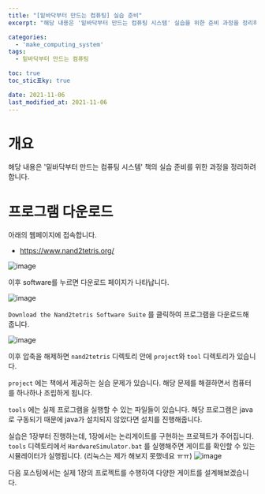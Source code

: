 ```yaml
---
title: "[밑바닥부터 만드는 컴퓨팅] 실습 준비"
excerpt: "해당 내용은 '밑바닥부터 만드는 컴퓨팅 시스템' 실습을 위한 준비 과정을 정리하였습니다. "

categories:
  - 'make_computing_system'
tags:
  - 밑바닥부터 만드는 컴퓨팅

toc: true
toc_stic표ky: true

date: 2021-11-06
last_modified_at: 2021-11-06
---
```


# 개요 

해당 내용은 '밑바닥부터 만드는 컴퓨팅 시스템' 책의 실습 준비를 위한 과정을 정리하려 합니다. 

# 프로그램 다운로드 

아래의 웹페이지에 접속합니다. 

* https://www.nand2tetris.org/

![image](https://user-images.githubusercontent.com/35713051/140645829-d155d094-137a-4d77-a793-b07e1a39a95b.png)

이후 software를 누르면 다운로드 페이지가 나타납니다. 

![image](https://user-images.githubusercontent.com/35713051/140645850-5db62cc2-54e9-4bf0-9928-47e077ae16ca.png)

`Download the Nand2tetris Software Suite` 를 클릭하여 프로그램을 다운로드해 줍니다. 

![image](https://user-images.githubusercontent.com/35713051/140645867-999867f9-f315-449a-bed0-6d0719f2dfd1.png)

이후 압축을 해제하면 `nand2tetris` 디렉토리 안에 `project`와 `tool` 디렉토리가 있습니다. 

`project` 에는 책에서 제공하는 실습 문제가 있습니다. 
해당 문제를 해결하면서 컴퓨터를 하나하나 조립하게 됩니다. 

`tools` 에는 실제 프로그램을 실행할 수 있는 파일들이 있습니다. 
해당 프로그램은 java로 구동되기 때문에 java가 설치되지 않았다면 설치를 진행해줍니다. 

실습은 1장부터 진행하는데, 1장에서는 논리게이트를 구현하는 프로젝트가 주어집니다. 
`tools` 디렉토리에서 `HardwareSimulator.bat` 를 실행해주면 게이트를 확인할 수 있는 시뮬레이터가 실행됩니다. 
(리눅스는 제가 해보지 못했네요 ㅠㅠ)
![image](https://user-images.githubusercontent.com/35713051/140645891-78275078-bc70-4a2a-97c8-90a5ec4f82a4.png)

다음 포스팅에서는 실제 1장의 프로젝트를 수행하여 다양한 게이트를 설계해보겠습니다. 

